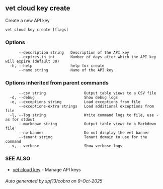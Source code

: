 ## vet cloud key create

Create a new API key

```
vet cloud key create [flags]
```

### Options

```
      --description string   Description of the API key
      --expires-in int       Number of days after which the API key will expire (default 30)
  -h, --help                 help for create
      --name string          Name of the API key
```

### Options inherited from parent commands

```
      --csv string                 Output table views to a CSV file
  -d, --debug                      Show debug logs
  -e, --exceptions string          Load exceptions from file
      --exceptions-extra strings   Load additional exceptions from file
  -l, --log string                 Write command logs to file, use - as for stdout
      --markdown string            Output table views to a Markdown file
      --no-banner                  Do not display the vet banner
      --tenant string              Tenant domain to use for the command
  -v, --verbose                    Show verbose logs
```

### SEE ALSO

* [vet cloud key](vet_cloud_key.md)	 - Manage API keys

###### Auto generated by spf13/cobra on 9-Oct-2025
